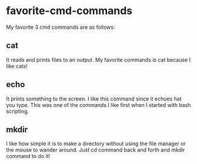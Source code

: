 # favorite-cmd-commands

My favorite 3 cmd commands are as follows:

## cat
It reads and prints files to an output.
My favorite commands is cat because I like cats!
 
## echo
It prints something to the screen.
I like this command since it echoes hat you type.
This was one of the commands I like first when I started with bash scripting.

## mkdir
I like how simple it is to make a directory without using the file manager or the mouse to wander around. Just cd command back and forth and mkdir command to do it!
  
